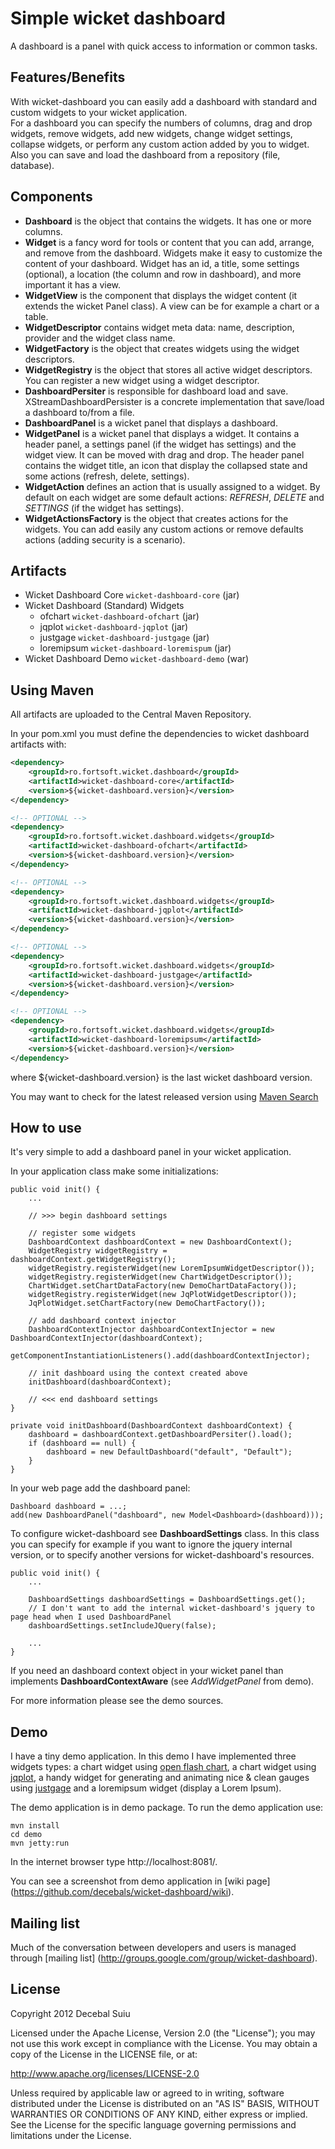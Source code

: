 Simple wicket dashboard
=====================

A dashboard is a panel with quick access to information or common tasks.

Features/Benefits
-------------------
With wicket-dashboard you can easily add a dashboard with standard and custom widgets to your wicket application.  
For a dashboard you can specify the numbers of columns, drag and drop widgets, remove widgets, add new widgets, change widget settings, 
collapse widgets, or perform any custom action added by you to widget.  
Also you can save and load the dashboard from a repository (file, database).

Components
-------------------
- **Dashboard** is the object that contains the widgets. It has one or more columns.
- **Widget** is a fancy word for tools or content that you can add, arrange, and remove from the dashboard.
Widgets make it easy to customize the content of your dashboard.
Widget has an id, a title, some settings (optional), a location (the column and row in dashboard),
and more important it has a view.
- **WidgetView** is the component that displays the widget content (it extends the wicket Panel class). 
A view can be for example a chart or a table.
- **WidgetDescriptor** contains widget meta data: name, description, provider and the widget class name.
- **WidgetFactory** is the object that creates widgets using the widget descriptors.
- **WidgetRegistry** is the object that stores all active widget descriptors. You can register a new widget 
using a widget descriptor.
- **DashboardPersiter** is responsible for dashboard load and save. XStreamDashboardPersister is a concrete implementation
that save/load a dashboard to/from a file.
- **DashboardPanel** is a wicket panel that displays a dashboard.
- **WidgetPanel** is a wicket panel that displays a widget. It contains a header panel, a settings panel (if the
widget has settings) and the widget view. It can be moved with drag and drop.
The header panel contains the widget title, an icon that display the collapsed state and some actions (refresh, delete, settings).
- **WidgetAction** defines an action that is usually assigned to a widget. By default on each widget are some default actions:
_REFRESH_, _DELETE_ and _SETTINGS_ (if the widget has settings).
- **WidgetActionsFactory** is the object that creates actions for the widgets. You can add easily any custom actions or remove defaults
actions (adding security is a scenario).

Artifacts
-------------------
- Wicket Dashboard Core `wicket-dashboard-core` (jar)
- Wicket Dashboard (Standard) Widgets
    - ofchart `wicket-dashboard-ofchart`        (jar)
    - jqplot `wicket-dashboard-jqplot`          (jar)
    - justgage `wicket-dashboard-justgage`      (jar)
    - loremipsum `wicket-dashboard-loremispum`  (jar)
- Wicket Dashboard Demo `wicket-dashboard-demo` (war)

Using Maven
-------------------
All artifacts are uploaded to the Central Maven Repository.

In your pom.xml you must define the dependencies to wicket dashboard artifacts with:

```xml
<dependency>
    <groupId>ro.fortsoft.wicket.dashboard</groupId>
    <artifactId>wicket-dashboard-core</artifactId>
    <version>${wicket-dashboard.version}</version>
</dependency>

<!-- OPTIONAL -->
<dependency>
    <groupId>ro.fortsoft.wicket.dashboard.widgets</groupId>
    <artifactId>wicket-dashboard-ofchart</artifactId>
    <version>${wicket-dashboard.version}</version>
</dependency>

<!-- OPTIONAL -->
<dependency>
    <groupId>ro.fortsoft.wicket.dashboard.widgets</groupId>
    <artifactId>wicket-dashboard-jqplot</artifactId>
    <version>${wicket-dashboard.version}</version>
</dependency>

<!-- OPTIONAL -->
<dependency>
    <groupId>ro.fortsoft.wicket.dashboard.widgets</groupId>
    <artifactId>wicket-dashboard-justgage</artifactId>
    <version>${wicket-dashboard.version}</version>
</dependency>

<!-- OPTIONAL -->
<dependency>
    <groupId>ro.fortsoft.wicket.dashboard.widgets</groupId>
    <artifactId>wicket-dashboard-loremipsum</artifactId>
    <version>${wicket-dashboard.version}</version>
</dependency>    
```

where ${wicket-dashboard.version} is the last wicket dashboard version.

You may want to check for the latest released version using [Maven Search](http://search.maven.org/#search%7Cga%7C1%7Cwicket-dashboard)

How to use
-------------------
It's very simple to add a dashboard panel in your wicket application.

In your application class make some initializations:

    public void init() {
        ...

        // >>> begin dashboard settings
        
        // register some widgets
        DashboardContext dashboardContext = new DashboardContext();
        WidgetRegistry widgetRegistry = dashboardContext.getWidgetRegistry();
        widgetRegistry.registerWidget(new LoremIpsumWidgetDescriptor());
        widgetRegistry.registerWidget(new ChartWidgetDescriptor());
        ChartWidget.setChartDataFactory(new DemoChartDataFactory());
        widgetRegistry.registerWidget(new JqPlotWidgetDescriptor());
        JqPlotWidget.setChartFactory(new DemoChartFactory());
        
        // add dashboard context injector
        DashboardContextInjector dashboardContextInjector = new DashboardContextInjector(dashboardContext);
        getComponentInstantiationListeners().add(dashboardContextInjector);
                
        // init dashboard using the context created above
        initDashboard(dashboardContext);
        
        // <<< end dashboard settings
    }

    private void initDashboard(DashboardContext dashboardContext) {
        dashboard = dashboardContext.getDashboardPersiter().load();
        if (dashboard == null) {
            dashboard = new DefaultDashboard("default", "Default");
        }
    }


In your web page add the dashboard panel:

    Dashboard dashboard = ...;
    add(new DashboardPanel("dashboard", new Model<Dashboard>(dashboard)));

To configure wicket-dashboard see **DashboardSettings** class. In this class you can specify for example if you want to ignore
the jquery internal version, or to specify another versions for wicket-dashboard's resources.


    public void init() {
        ...
        
        DashboardSettings dashboardSettings = DashboardSettings.get();
        // I don't want to add the internal wicket-dashboard's jquery to page head when I used DashboardPanel
        dashboardSettings.setIncludeJQuery(false); 

        ...       
    }
    
If you need an dashboard context object in your wicket panel than implements **DashboardContextAware** (see _AddWidgetPanel_ from demo).    

For more information please see the demo sources.

Demo
-------------------
I have a tiny demo application. In this demo I have implemented three widgets types:
a chart widget using [open flash chart](http://teethgrinder.co.uk/open-flash-chart-2), a chart widget using [jqplot](http://www.jqplot.com), a handy widget for generating and animating nice & clean gauges using [justgage](http://justgage.com) and a loremipsum widget (display a Lorem Ipsum).

The demo application is in demo package.
To run the demo application use:  
 
    mvn install
    cd demo
    mvn jetty:run

In the internet browser type http://localhost:8081/.

You can see a screenshot from demo application in [wiki page] (https://github.com/decebals/wicket-dashboard/wiki).

Mailing list
--------------

Much of the conversation between developers and users is managed through [mailing list] (http://groups.google.com/group/wicket-dashboard).

License
--------------
Copyright 2012 Decebal Suiu
 
Licensed under the Apache License, Version 2.0 (the "License"); you may not use this work except in compliance with
the License. You may obtain a copy of the License in the LICENSE file, or at:
 
http://www.apache.org/licenses/LICENSE-2.0
 
Unless required by applicable law or agreed to in writing, software distributed under the License is distributed on
an "AS IS" BASIS, WITHOUT WARRANTIES OR CONDITIONS OF ANY KIND, either express or implied. See the License for the
specific language governing permissions and limitations under the License.

